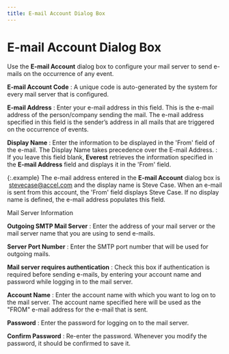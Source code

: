 ```yaml
---
title: E-mail Account Dialog Box
---
```


# E-mail Account  Dialog Box


Use the **E-mail 
 Account** dialog box to configure your mail server to send e-mails  on the occurrence of any event.


**E-mail  Account Code**
: A unique code is auto-generated by the system for  every mail server that is configured.


**E-mail  Address**
: Enter your e-mail  address in this field. This is the e-mail  address of the person/company sending the mail. The e-mail  address specified in this field is the sender’s address in all mails that  are triggered on the occurrence of events.


**Display Name**
: Enter the information to be displayed in the 'From'  field of the e-mail. The Display Name takes precedence over the E-mail  Address.
: If you leave this field blank, **Everest**  retrieves the information specified in the **E-mail 
 Address** field and displays it in the 'From' field.


{:.example}
The e-mail address entered in the **E-mail 
 Account** dialog box is  stevecase@accel.com  and the display name is Steve Case. When an e-mail is sent from this account,  the 'From' field displays Steve Case. If no display name is defined, the  e-mail address populates this field.


Mail Server Information


**Outgoing SMTP Mail Server**
: Enter the address of your mail server or the mail  server name that you are using to send e-mails.


**Server Port Number**
: Enter the SMTP port number that will be used for  outgoing mails.


**Mail server requires authentication**
: Check this box if authentication is required before  sending e-mails, by entering your account name and password while logging  in to the mail server.


**Account Name**
: Enter the account name with which you want to log  on to the mail server. The account name specified here will be used as  the "FROM" e-mail  address for the e-mail  that is sent.


**Password**
: Enter the password for logging on to the mail server.


**Confirm Password**
: Re-enter the password. Whenever you modify the password,  it should be confirmed to save it.
